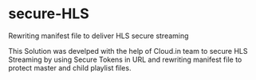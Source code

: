 # secure-HLS
Rewriting manifest file to deliver HLS secure streaming

This Solution was develped with the help of Cloud.in team to secure HLS Streaming by using Secure Tokens in URL and rewriting manifest file to protect master and child playlist files.
